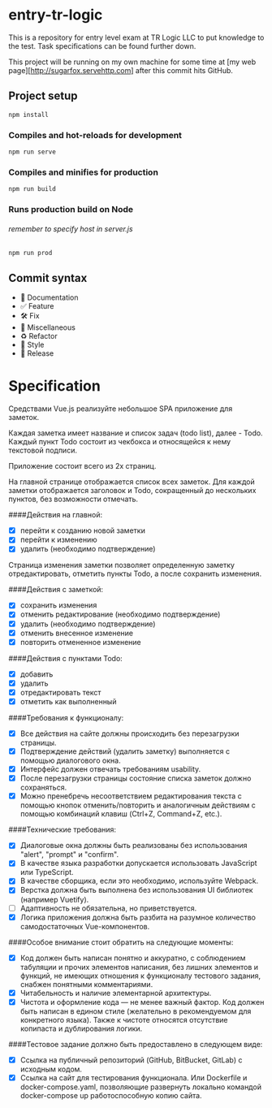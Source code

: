 # entry-tr-logic

This is a repository for entry level exam at 
TR Logic LLC to put knowledge to the test.
Task specifications can be found further down.

This project will be running on my own machine
for some time at [my web page][http://sugarfox.servehttp.com] 
after this commit hits GitHub.

## Project setup
```
npm install
```

### Compiles and hot-reloads for development
```
npm run serve
```

### Compiles and minifies for production
```
npm run build
```

### Runs production build on Node
###### remember to specify host in server.js
```
npm run prod
```

## Commit syntax 

* :blue_book: Documentation
* :white_check_mark: Feature
* :hammer_and_wrench: Fix
* :corn: Miscellaneous
* :recycle: Refactor
* :art: Style
* :milky_way: Release

# Specification

Средствами Vue.js реализуйте небольшое SPA приложение для заметок.

Каждая заметка имеет название и список задач (todo list),
далее - Todo. Каждый пункт Todo состоит из чекбокса
и относящейся к нему текстовой подписи.

Приложение состоит всего из 2х страниц.

На главной странице отображается список всех заметок.
Для каждой заметки отображается заголовок и Todo, сокращенный
до нескольких пунктов, без возможности отмечать.

####Действия на главной:
- [x] перейти к созданию новой заметки
- [x] перейти к изменению
- [x] удалить (необходимо подтверждение)

Страница изменения заметки позволяет определенную заметку
отредактировать, отметить пункты Todo, а после сохранить изменения.

####Действия с заметкой:
- [x] сохранить изменения
- [x] отменить редактирование (необходимо подтверждение)
- [x] удалить (необходимо подтверждение)
- [x] отменить внесенное изменение
- [x] повторить отмененное изменение

####Действия с пунктами Todo:
- [x] добавить
- [x] удалить
- [x] отредактировать текст
- [x] отметить как выполненный

####Требования к функционалу:
- [x] Все действия на сайте должны происходить без перезагрузки страницы.
- [x] Подтверждение действий (удалить заметку) выполняется с помощью диалогового окна.
- [x] Интерфейс должен отвечать требованиям usability.
- [x] После перезагрузки страницы состояние списка заметок должно сохраняться.
- [x] Можно пренебречь несоответствием редактирования текста с помощью кнопок отменить/повторить и аналогичным действиям с помощью комбинаций клавиш (Ctrl+Z, Command+Z, etc.).

####Технические требования:
- [x] Диалоговые окна должны быть реализованы без использования "alert", "prompt" и "confirm".
- [x] В качестве языка разработки допускается использовать JavaScript или TypeScript.
- [x] В качестве сборщика, если это необходимо, используйте Webpack.
- [x] Верстка должна быть выполнена без использования UI библиотек (например Vuetify).
- [ ] Адаптивность не обязательна, но приветствуется.
- [x] Логика приложения должна быть разбита на разумное количество самодостаточных Vue-компонентов.

####Особое внимание стоит обратить на следующие моменты:
- [x] Код должен быть написан понятно и аккуратно, с соблюдением табуляции и прочих элементов написания, без лишних элементов и функций, не имеющих отношения к функционалу тестового задания, снабжен понятными комментариями.
- [x] Читабельность и наличие элементарной архитектуры.
- [x] Чистота и оформление кода — не менее важный фактор. Код должен быть написан в едином стиле (желательно в рекомендуемом для конкретного языка). Также к чистоте относятся отсутствие копипаста и дублирования логики.

####Тестовое задание должно быть предоставлено в следующем виде:
- [x] Ссылка на публичный репозиторий (GitHub, BitBucket, GitLab) с исходным кодом.
- [x] Ссылка на сайт для тестирования функционала. Или Dockerfile и docker-compose.yaml, позволяющие развернуть локально командой docker-compose up работоспособную копию сайта.
